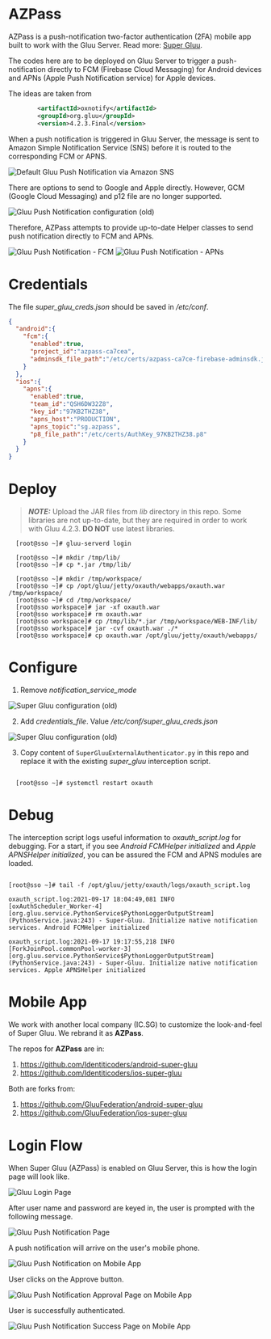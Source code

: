 # AZPass

AZPass is a push-notification two-factor authentication (2FA) mobile app built to work with the Gluu Server. Read more: <a href="https://super.gluu.org/">Super Gluu</a>.

The codes here are to be deployed on Gluu Server to trigger a push-notification directly to FCM (Firebase Cloud Messaging) for Android devices and APNs (Apple Push Notification service) for Apple devices.

The ideas are taken from 

```xml
		<artifactId>oxnotify</artifactId>
		<groupId>org.gluu</groupId>
		<version>4.2.3.Final</version>
```

When a push notification is triggered in Gluu Server, the message is sent to Amazon Simple Notification Service (SNS) before it is routed to the corresponding FCM or APNS.

<img src="img/super_gluu_sns.png" alt="Default Gluu Push Notification via Amazon SNS" />

There are options to send to Google and Apple directly. However, GCM (Google Cloud Messaging) and p12 file are no longer supported.

<img src="img/super_gluu_old_conf.png" alt="Gluu Push Notification configuration (old)" />

Therefore, AZPass attempts to provide up-to-date Helper classes to send push notification directly to FCM and APNs. 

<img src="img/super_gluu_fcm.png" alt="Gluu Push Notification - FCM" />

<img src="img/super_gluu_apns.png" alt="Gluu Push Notification - APNs" />

# Credentials

The file *super_gluu_creds.json* should be saved in */etc/conf*.
```json
{
  "android":{
    "fcm":{
      "enabled":true,
      "project_id":"azpass-ca7cea",
      "adminsdk_file_path":"/etc/certs/azpass-ca7ce-firebase-adminsdk.json"
    }
  },
  "ios":{
    "apns":{
      "enabled":true,
      "team_id":"QSH6DW32Z8",
      "key_id":"97KB2THZ38",
      "apns_host":"PRODUCTION",
      "apns_topic":"sg.azpass",
      "p8_file_path":"/etc/certs/AuthKey_97KB2THZ38.p8"
    }
  }
}

```
# Deploy 

> **_NOTE:_** Upload the JAR files from *lib* directory in this repo. Some libraries are not up-to-date, but they are required in order to work with Gluu 4.2.3. **DO NOT** use latest libraries.  

``` 
  [root@sso ~]# gluu-serverd login

  [root@sso ~]# mkdir /tmp/lib/
  [root@sso ~]# cp *.jar /tmp/lib/

  [root@sso ~]# mkdir /tmp/workspace/
  [root@sso ~]# cp /opt/gluu/jetty/oxauth/webapps/oxauth.war /tmp/workspace/
  [root@sso ~]# cd /tmp/workspace/
  [root@sso workspace]# jar -xf oxauth.war
  [root@sso workspace]# rm oxauth.war
  [root@sso workspace]# cp /tmp/lib/*.jar /tmp/workspace/WEB-INF/lib/
  [root@sso workspace]# jar -cvf oxauth.war ./*
  [root@sso workspace]# cp oxauth.war /opt/gluu/jetty/oxauth/webapps/

```

# Configure

1. Remove *notification_service_mode*
<img src="img/super_gluu_config_old.png" alt="Super Gluu configuration (old)" />

2. Add *credentials_file*. Value */etc/conf/super_gluu_creds.json*
<img src="img/super_gluu_config_new.png" alt="Super Gluu configuration (old)" />

3. Copy content of `SuperGluuExternalAuthenticator.py` in this repo and replace it with the existing *super_gluu* interception script.


``` 

  [root@sso ~]# systemctl restart oxauth

```

# Debug

The interception script logs useful information to *oxauth_script.log* for debugging. For a start, if you see *Android FCMHelper initialized* and *Apple APNSHelper initialized*, you can be assured the FCM and APNS modules are loaded.  
```

[root@sso ~]# tail -f /opt/gluu/jetty/oxauth/logs/oxauth_script.log

oxauth_script.log:2021-09-17 18:04:49,081 INFO  [oxAuthScheduler_Worker-4] [org.gluu.service.PythonService$PythonLoggerOutputStream] (PythonService.java:243) - Super-Gluu. Initialize native notification services. Android FCMHelper initialized

oxauth_script.log:2021-09-17 19:17:55,218 INFO  [ForkJoinPool.commonPool-worker-3] [org.gluu.service.PythonService$PythonLoggerOutputStream] (PythonService.java:243) - Super-Gluu. Initialize native notification services. Apple APNSHelper initialized

```

# Mobile App

We work with another local company (IC.SG) to customize the look-and-feel of Super Gluu. We rebrand it as **AZPass**.

The repos for **AZPass** are in:
1. https://github.com/Identiticoders/android-super-gluu
2. https://github.com/Identiticoders/ios-super-gluu

Both are forks from: 
1. https://github.com/GluuFederation/android-super-gluu
2. https://github.com/GluuFederation/ios-super-gluu


# Login Flow

When Super Gluu (AZPass) is enabled on Gluu Server, this is how the login page will look like.

<img src="img/azpass.flow.1.png" alt="Gluu Login Page" />


After user name and password are keyed in, the user is prompted with the following message.

<img src="img/azpass.flow.2.png" alt="Gluu Push Notification Page" />


A push notification will arrive on the user's mobile phone.

<img src="img/azpass.flow.3.png" alt="Gluu Push Notification on Mobile App" />


User clicks on the Approve button.

<img src="img/azpass.flow.4.png" alt="Gluu Push Notification Approval Page on Mobile App" />

User is successfully authenticated.

<img src="img/azpass.flow.5.png" alt="Gluu Push Notification Success Page on Mobile App" />


